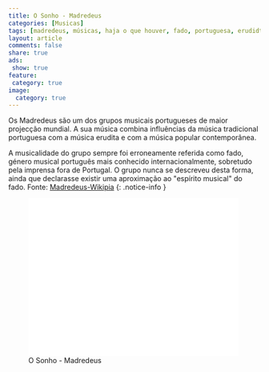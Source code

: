 ```yaml
---
title: O Sonho - Madredeus
categories: [Musicas]
tags: [madredeus, músicas, haja o que houver, fado, portuguesa, erudidta, classica, violão]
layout: article
comments: false
share: true
ads: 
 show: true
feature:
 category: true
image:
  category: true
---
```

Os Madredeus são um dos grupos musicais portugueses de maior projecção mundial.
A sua música combina influências da música tradicional portuguesa com a música 
erudita e com a música popular contemporânea.

<!--more-->

A musicalidade do grupo sempre foi erroneamente referida como fado, género 
musical português mais conhecido internacionalmente, sobretudo pela imprensa 
fora de Portugal. O grupo nunca se descreveu desta forma, ainda que declarasse 
existir uma aproximação ao "espírito musical" do fado.
Fonte: [Madredeus-Wikipia](http://pt.wikipedia.org/wiki/Madredeus)
{: .notice-info }

<figure>
<iframe width="420" height="315" src="//www.youtube.com/embed/scDhb6DNhD0" frameborder="0" allowfullscreen></iframe>
<figcaption>O Sonho - Madredeus</figcaption>
</figure>
